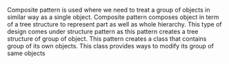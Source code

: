 Composite pattern is used where we need to treat a group of objects in similar way as a single object.
Composite pattern  composes object in term of a tree structure to represent part as well as whole hierarchy.
This type of design comes under structure pattern as this pattern creates a tree structure of group of object.
This pattern creates a class that contains group of its own objects. This class provides ways to modify its group of same objects